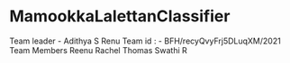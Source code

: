 # MamookkaLalettanClassifier

Team leader - Adithya S Renu
Team id : - BFH/recyQvyFrj5DLuqXM/2021
Team Members
Reenu Rachel Thomas
Swathi R
